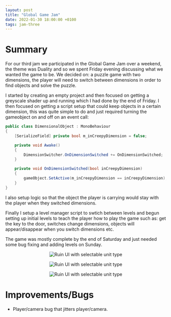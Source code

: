 ```yaml
---
layout: post
title: "Global Game Jam"
date: 2022-01-30 18:00:00 +0100
tags: jam-three 
---
```


# Summary

For our third jam we participated in the Global Game Jam over a weekend, the theme was Duality and so we spent Friday evening discussing what we wanted the game to be. We decided on: a puzzle game with two dimensions, the player will need to switch between dimensions in order to find objects and solve the puzzle. 

I started by creating an empty project and then focused on getting a greyscale shader up and running which I had done by the end of Friday. I then focused on getting a script setup that could keep objects in a certain dimension, this was quite simple to do and just required turning the gameobject on and off on an event call:

```c#
public class DimensionalObject : MonoBehaviour
{
    [SerializeField] private bool m_inCreepyDimension = false;

    private void Awake()
    {
        DimensionSwitcher.OnDimensionSwitched += OnDimensionSwitched;
    }

    private void OnDimensionSwitched(bool inCreepyDimension)
    {
        gameObject.SetActive(m_inCreepyDimension == inCreepyDimension);
    }
}
```

I also setup logic so that the object the player is carrying would stay with the player when they switched dimensions. 

Finally I setup a level manager script to swtich between levels and begun setting up initial levels to teach the player how to play the game such as: get the key to the door, switches change dimensions, objects will appear/disappear when you switch dimensions etc.

The game was mostly complete by the end of Saturday and just needed some bug fixing and adding levels on Sunday. 

<p align="center">
  <img src="{{site.baseurl}}/assets/jam-two/ruin-ui.png" alt="Ruin UI with selectable unit type"/>
</p> 

<p align="center">
  <img src="{{site.baseurl}}/assets/jam-two/ruin-ui.png" alt="Ruin UI with selectable unit type"/>
</p> 

<p align="center">
  <img src="{{site.baseurl}}/assets/jam-two/ruin-ui.png" alt="Ruin UI with selectable unit type"/>
</p> 

# Improvements/Bugs
- Player/camera bug that jitters player/camera.
